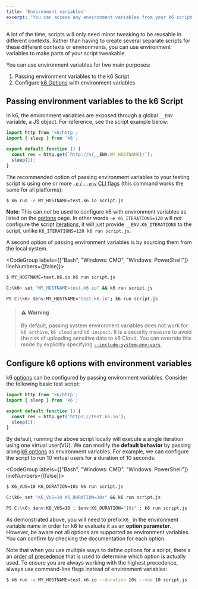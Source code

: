 ```yaml
---
title: 'Environment variables'
excerpt: 'You can access any environment variables from your k6 script code, and use this to supply your VUs with configuration information.'
---
```


A lot of the time, scripts will only need minor tweaking to be reusable in different contexts. Rather than having to create several separate scripts for these different contexts or environments, you can use environment variables to make parts of your script tweakable.

You can use environment variables for two main purposes:

1. Passing environment variables to the k6 Script
2. Configure [k6 Options](/using-k6/options) with environment variables

## Passing environment variables to the k6 Script

In k6, the environment variables are exposed through a global `__ENV` variable, a JS object. For reference, see the script example below:

```javascript
import http from 'k6/http';
import { sleep } from 'k6';

export default function () {
  const res = http.get(`http://${__ENV.MY_HOSTNAME}/`);
  sleep(1);
}
```

The recommended option of passing environment variables to your testing script is using one or more [`-e` / `--env` CLI flags](/using-k6/options#supply-environment-variables) (this command works the same for all platforms):

<CodeGroup labels={[]} lineNumbers={[true]}>

```bash
$ k6 run -e MY_HOSTNAME=test.k6.io script.js
```

</CodeGroup>

**Note**: This can _not_ be used to configure k6 with environment variables as listed on the [options](/using-k6/options) page. In other words `-e K6_ITERATIONS=120` will _not_ configure the script [iterations](/using-k6/options#iterations), it will just provide `__ENV.K6_ITERATIONS` to the script, unlike `K6_ITERATIONS=120 k6 run script.js`.

<Collapsible title="Using System Environment Variables">

A second option of passing environment variables is by sourcing them from the local system.

<CodeGroup labels={["Bash", "Windows: CMD", "Windows: PowerShell"]} lineNumbers={[false]}>

```bash
$ MY_HOSTNAME=test.k6.io k6 run script.js
```

```bash
C:\k6> set "MY_HOSTNAME=test.k6.io" && k6 run script.js
```

```bash
PS C:\k6> $env:MY_HOSTNAME="test.k6.io"; k6 run script.js
```

</CodeGroup>

> #### ⚠️ Warning
>
> By default, passing system environment variables does not work for `k6 archive`, `k6 cloud` and `k6 inspect`. It is a security measure to avoid the risk of uploading sensitive data to k6 Cloud. You can override this mode by explicitly specifying [`--include-system-env-vars`](https://k6.io/docs/using-k6/options/#include-system-env-vars).

</Collapsible>

## Configure k6 options with environment variables

k6 [options](/using-k6/options) can be configured by passing environment variables. Consider the following basic test script:

```javascript
import http from 'k6/http';
import { sleep } from 'k6';

export default function () {
  const res = http.get('https://test.k6.io');
  sleep(1);
}
```

By default, running the above script locally will execute a single iteration using one virtual user(VU). We can modify the **default behavior** by passing along [k6 options](/using-k6/options) as environment variables. For example, we can configure the script to run 10 virtual users for a duration of 10 seconds:

<CodeGroup labels={["Bash", "Windows: CMD", "Windows: PowerShell"]} lineNumbers={[false]}>

```bash
$ K6_VUS=10 K6_DURATION=10s k6 run script.js
```

```bash
C:\k6> set "K6_VUS=10 K6_DURATION=10s" && k6 run script.js
```

```bash
PS C:\k6> $env:K6_VUS=10 ; $env:K6_DURATION="10s" ; k6 run script.js
```

</CodeGroup>

As demonstrated above, you will need to prefix `K6_` in the environment variable name in order for k6 to evaluate it as an **option parameter**. However, be aware not all options are supported as environment variables. You can confirm by checking the documentation for each option.

Note that when you use multiple ways to define options for a script, there's an [order of precedence](https://k6.io/docs/using-k6/options#using-options) that is used to determine which option is actually used. To ensure you are always working with the highest precedence, always use command-line flags instead of environment variables:

<CodeGroup labels={[]} lineNumbers={[true]}>

```bash
$ k6 run -e MY_HOSTNAME=test.k6.io --duration 10s --vus 10 script.js
```

</CodeGroup>
